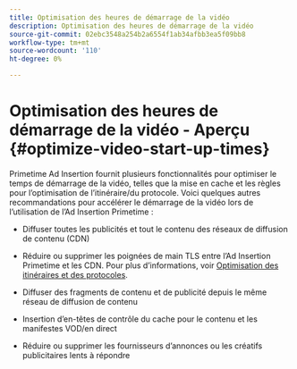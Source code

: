 ```yaml
---
title: Optimisation des heures de démarrage de la vidéo
description: Optimisation des heures de démarrage de la vidéo
source-git-commit: 02ebc3548a254b2a6554f1ab34afbb3ea5f09bb8
workflow-type: tm+mt
source-wordcount: '110'
ht-degree: 0%

---
```


# Optimisation des heures de démarrage de la vidéo - Aperçu {#optimize-video-start-up-times}

Primetime Ad Insertion fournit plusieurs fonctionnalités pour optimiser le temps de démarrage de la vidéo, telles que la mise en cache et les règles pour l’optimisation de l’itinéraire/du protocole. Voici quelques autres recommandations pour accélérer le démarrage de la vidéo lors de l’utilisation de l’Ad Insertion Primetime :

* Diffuser toutes les publicités et tout le contenu des réseaux de diffusion de contenu (CDN)

* Réduire ou supprimer les poignées de main TLS entre l’Ad Insertion Primetime et les CDN. Pour plus d’informations, voir [Optimisation des itinéraires et des protocoles](optimize-routes-protocols.md).

* Diffuser des fragments de contenu et de publicité depuis le même réseau de diffusion de contenu

* Insertion d’en-têtes de contrôle du cache pour le contenu et les manifestes VOD/en direct

* Réduire ou supprimer les fournisseurs d’annonces ou les créatifs publicitaires lents à répondre
